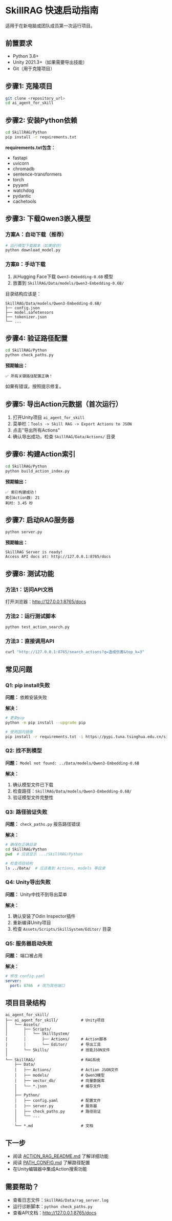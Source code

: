 # SkillRAG 快速启动指南

适用于在新电脑或团队成员第一次运行项目。

## 前置要求

- Python 3.8+
- Unity 2021.3+（如果需要导出技能）
- Git（用于克隆项目）

## 步骤1: 克隆项目

```bash
git clone <repository_url>
cd ai_agent_for_skill
```

## 步骤2: 安装Python依赖

```bash
cd SkillRAG/Python
pip install -r requirements.txt
```

**requirements.txt包含：**
- fastapi
- uvicorn
- chromadb
- sentence-transformers
- torch
- pyyaml
- watchdog
- pydantic
- cachetools

## 步骤3: 下载Qwen3嵌入模型

### 方案A：自动下载（推荐）

```bash
# 运行模型下载脚本（如果提供）
python download_model.py
```

### 方案B：手动下载

1. 从Hugging Face下载 `Qwen3-Embedding-0.6B` 模型
2. 放置到 `SkillRAG/Data/models/Qwen3-Embedding-0.6B/`

目录结构应该是：
```
SkillRAG/Data/models/Qwen3-Embedding-0.6B/
├── config.json
├── model.safetensors
├── tokenizer.json
└── ...
```

## 步骤4: 验证路径配置

```bash
cd SkillRAG/Python
python check_paths.py
```

**预期输出：**
```
✅ 所有关键路径配置正确！
```

如果有错误，按照提示修复。

## 步骤5: 导出Action元数据（首次运行）

1. 打开Unity项目 `ai_agent_for_skill`
2. 菜单栏：`Tools -> Skill RAG -> Export Actions to JSON`
3. 点击"导出所有Actions"
4. 确认导出成功，检查 `SkillRAG/Data/Actions/` 目录

## 步骤6: 构建Action索引

```bash
cd SkillRAG/Python
python build_action_index.py
```

**预期输出：**
```
✅ 索引构建成功！
索引Action数: 21
耗时: 3.45 秒
```

## 步骤7: 启动RAG服务器

```bash
python server.py
```

**预期输出：**
```
SkillRAG Server is ready!
Access API docs at: http://127.0.0.1:8765/docs
```

## 步骤8: 测试功能

### 方法1：访问API文档
打开浏览器：http://127.0.0.1:8765/docs

### 方法2：运行测试脚本
```bash
python test_action_search.py
```

### 方法3：直接调用API
```bash
curl "http://127.0.0.1:8765/search_actions?q=造成伤害&top_k=3"
```

## 常见问题

### Q1: pip install失败

**问题：** 依赖安装失败

**解决：**
```bash
# 更新pip
python -m pip install --upgrade pip

# 使用国内镜像
pip install -r requirements.txt -i https://pypi.tuna.tsinghua.edu.cn/simple
```

### Q2: 找不到模型

**问题：** `Model not found: ../Data/models/Qwen3-Embedding-0.6B`

**解决：**
1. 确认模型文件已下载
2. 检查路径：`SkillRAG/Data/models/Qwen3-Embedding-0.6B/`
3. 验证模型文件完整性

### Q3: 路径验证失败

**问题：** `check_paths.py` 报告路径错误

**解决：**
```bash
# 确保在正确目录
cd SkillRAG/Python
pwd  # 应该显示 .../SkillRAG/Python

# 检查项目结构
ls ../Data/  # 应该看到 Actions, models 等目录
```

### Q4: Unity导出失败

**问题：** Unity中找不到导出菜单

**解决：**
1. 确认安装了Odin Inspector插件
2. 重新编译Unity项目
3. 检查 `Assets/Scripts/SkillSystem/Editor/` 目录

### Q5: 服务器启动失败

**问题：** 端口被占用

**解决：**
```yaml
# 修改 config.yaml
server:
  port: 8766  # 改为其他端口
```

## 项目目录结构

```
ai_agent_for_skill/
├── ai_agent_for_skill/          # Unity项目
│   └── Assets/
│       ├── Scripts/
│       │   └── SkillSystem/
│       │       ├── Actions/     # Action脚本
│       │       └── Editor/      # 导出工具
│       └── Skills/              # 技能JSON文件
│
└── SkillRAG/                    # RAG系统
    ├── Data/
    │   ├── Actions/             # Action JSON文件
    │   ├── models/              # Qwen3模型
    │   ├── vector_db/           # 向量数据库
    │   └── *.json               # 缓存文件
    │
    ├── Python/
    │   ├── config.yaml          # 配置文件
    │   ├── server.py            # 服务器
    │   ├── check_paths.py       # 路径验证
    │   └── ...
    │
    └── *.md                     # 文档
```

## 下一步

- 阅读 [ACTION_RAG_README.md](ACTION_RAG_README.md) 了解详细功能
- 阅读 [PATH_CONFIG.md](PATH_CONFIG.md) 了解路径配置
- 在Unity编辑器中集成Action搜索功能

## 需要帮助？

- 查看日志文件：`SkillRAG/Data/rag_server.log`
- 运行诊断脚本：`python check_paths.py`
- 查看API文档：http://127.0.0.1:8765/docs
